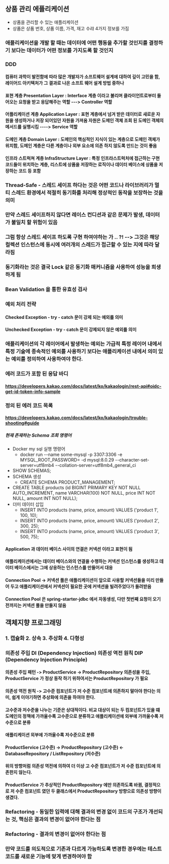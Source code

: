 ## 상품 관리 에플리케이션

- 상품을 관리할 수 있는 애플리케이션
- 상품은 상품 번호, 상품 이름, 가격, 재고 수랴 4가지 정보를 가짐

### 애플리케이션을 개발 할 때는 데이터에 어떤 행동을 추가할 것인지를 결정하기 보다는 데이터가 어떤 정보를 가지도록 할 것인지
###  DDD
#### 컴퓨터 과학이 발전함에 따라 많은 개발자가 소프트웨어 설계에 대하여 깊이 고민을 함, 레이어드 아키텍처가 그 결과로 나온 소프트 웨어 설계 방법 중하나

#### 표현 계층 Presentation Layer : Interface 계층 이라고 불리며 클라이언트로부터 들어오는 요청을 받고 응답해주는 역할 ---> Controller 역할
#### 어플리케이션 계층 Application Layer : 표현 계층에서 넘겨 받은 데이터로 새로운 자원을 생성하거나 저장 되어있던 자원을 가져옴 자원은 도메인 객체 조회 된 도메인 객체의 메서드를 실행시킴 ----> Service 역할
#### 도메인 계층 Domain Layer : 도메인의 핵심적인 지식이 있는 계층으로 도메인 객체가 위치함, 도메인 계층은 다른 계층이나 외부 요소에 의존 하지 않도록 만드는 것이 좋음
#### 인프라 스트럭쳐 계층 InfraStructure Layer : 특정 인프라스트럭처에 접근하는 구현 코드들이 위치하는 계층, 리스트에 상품을 저장하는 로직이나 데이터 베이스에 상품을 저장하는 코드 등 포함

### Thread-Safe - 스레드 세이프 하다는 것은 어떤 코드나 라이브러리가 멀티 스레드 환경에서 적절히 동기화를 처리해 정상적인 동작을 보장하는 것을 의미
### 만약 스레드 세이프하지 않다면 레이스 컨디션과 같은 문제가 발생, 데이터가 불일치 할 위험이 있음
### 그럼 항상 스레드 세이프 하도록 구현 하여야하는 가 .. ?! --> 그것은 해당 컬렉션 인스턴스에 동시에 여러개의 스레드가 접근할 수 있는 지에 따라 달라짐
### 동기화라는 것은 결국 Lock 같은 동기화 매커니즘을 사용하여 성능을 희생하게 됨

### Bean Validation 을 통한 유효성 검사

### 예외 처리 전략
#### Checked Exception - try - catch 문이 강제 되는 예외를 의미
#### Unchecked Exception - try - catch 문이 강제되지 않은 예외를 의미

### 애플리케이션의 각 레이어에서 발생하는 예외는 가급적 특정 레이어 내에서 특정 기술에 종속적인 예외를 사용하기 보다는 애플리케이션 내에서 의미 있는 예외를 정의하여 사용하여야 한다.

### 에러 코드가 포함 된 응답 바디

#### https://developers.kakao.com/docs/latest/ko/kakaologin/rest-api#oidc-get-id-token-info-sample

### 정의 된 에러 코드 목록

#### https://developers.kakao.com/docs/latest/ko/kakaologin/trouble-shooting#guide

##### 현재 존재하는 Schema 조회 명령어
- Docker my sql 실행 명령어
  - docker run --name some-mysql -p 3307:3306 -e MYSQL_ROOT_PASSWORD= -d mysql:8.0.29 --character-set-server=utf8mb4 --collation-server=utf8mb4_general_ci
- SHOW SCHEMAS;
- SCHEMA 생성
  - CREATE SCHEMA PRODUCT_MANAGEMENT;
- CREATE TABLE products (id BIGINT PRIMARY KEY NOT NULL AUTO_INCREMENT, name VARCHAR(100) NOT NULL, price INT NOT NULL, amount INT NOT NULL);
- 더미 데이터 삽입
  - INSERT INTO products (name, price, amount) VALUES ('product 1', 100, 10);
  - INSERT INTO products (name, price, amount) VALUES ('product 2', 300, 25);
  - INSERT INTO products (name, price, amount) VALUES ('product 3', 500, 75);


#### Application 과 데이터 베이스 사이의 연결은 커넥션 이라고 표현이 됨
#### 애플리케이션에서는 데이터 베이스와의 연결을 수행하는 커넥션 인스턴스를 생성하고 데이터 베이스에서는 그에 상응하는 인스턴스를 만들어서 대응
#### Connection Pool -> 커넥션 풀은 애플리케이션이 앞으로 사용할 커넥션들을 미리 만들어 두고 애플리케이션에서 커넥션이 필요한 곳에 커넥션을 빌려주었다가 돌려받음
#### Connection Pool 은 spring-starter-jdbc 에서 자동생성, 다만 첫번째 요청이 오기 전까지는 커넥션 풀을 만들지 않음

## 객체지향 프로그래밍
### 1. 캡슐화 2. 상속 3. 추상화 4. 다형성

### 의존성 주입 DI (Dependency Injection) 의존성 역전 원칙 DIP (Dependency Injection Principle)

#### 의존성 주입 패턴 -> ProductService -> ProductRepository 의존성을 주입, ProductService 가 정상 동작 하기 위하여서는 ProductRepository 가 필요
#### 의존성 역전 원칙 -> 고수준 컴포넌트가 저 수준 컴포넌트에 의존하지 말아야 한다는 의미, 쉽게 이야기하면 추상화에 의존을 하여야 한다.

#### 고수준과 저수준을 나누는 기준은 상대적이다. 비교 대상이 되는 두 컴포넌트가 있을 떄 도메인의 정책에 가까울수록 고수준으로 분류하고 애플리케이션에 외부에 가까울수록 저수준으로 분류
#### 애플리케이션 외부에 가까울수록 저수준으로 분류

#### ProductService (고수준) -> ProductRepository (고수준) <- DatabaseRepository / ListRepository (저수준)
#### 위의 방향처럼 의존성 역전에 의하여 더 이상 고 수준 컴포넌트가 저 수준 컴포넌트에 의존한지 않는다.
#### ProductService 가 추상적인 ProductRepository 에만 의존하도록 바뀜, 결정적으로 저 수준 컴포넌트 였던 두 클래스에서 ProductRepository 방향으로 의존성 방향이 생겼다.

### Refactoring - 동일한 입력에 대해 결과의 변경 없이 코드의 구조가 개선되는 것, 핵심은 결과의 변경이 없어야 한다는 점
### Refactoring - 결과의 변경이 없어야 한다는 점
### 만약 코드를 의도적으로 기존과 다르게 가능하도록 변경한 경우에는 테스트 코드를 새로운 기능에 맞게 변경하여야 함





